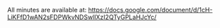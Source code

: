 All minutes are available at:
https://docs.google.com/document/d/1cH-LiKFfD1wAN2sFDPWkvNDSwlIXzI2QTyGPLaHJcYc/
